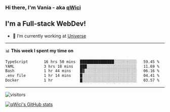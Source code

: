 ### Hi there, I'm Vania - aka [qWici][website]

## I'm a Full-stack WebDev!
- 🔭 I’m currently working at [Universe][universe]

---

📊 **This week I spent my time on**
<!--START_SECTION:waka-->

```txt
TypeScript       16 hrs 50 mins  ███████████████░░░░░░░░░░   59.45 %
YAML             3 hrs 18 mins   ███░░░░░░░░░░░░░░░░░░░░░░   11.69 %
Bash             1 hr 44 mins    █▓░░░░░░░░░░░░░░░░░░░░░░░   06.16 %
.env file        1 hr 14 mins    █░░░░░░░░░░░░░░░░░░░░░░░░   04.41 %
Docker           1 hr            █░░░░░░░░░░░░░░░░░░░░░░░░   03.57 %
```

<!--END_SECTION:waka-->

---

![visitors](https://visitor-badge.glitch.me/badge?page_id=qWici)


[![qWici's GitHub stats](https://github-readme-stats.vercel.app/api?username=qWici)](https://github.com/qWici/github-readme-stats)

[website]: https://devkucher.com
[twitter]: https://twitter.com/KucherDev
[linkedin]: https://www.linkedin.com/in/ivankucher
[universe]: https://universeapps.limited
